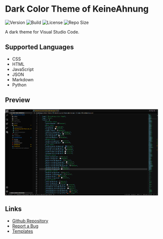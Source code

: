 # Dark Color Theme of KeineAhnung

![Version](https://img.shields.io/visual-studio-marketplace/v/keineahnung.keineahnung.svg) ![Build](https://img.shields.io/github/workflow/status/TheKeineAhnung/VSC-theme/Publish/main) ![License](https://img.shields.io/github/license/TheKeineAhnung/VSC-Theme) ![Repo Size](https://img.shields.io/github/repo-size/TheKeineAhnung/VSC-theme) 


A dark theme for Visual Studio Code.

## Supported Languages

- CSS
- HTML
- JavaScript
- JSON
- Markdown
- Python

## Preview

![Preview of the theme][previewPic]

## Links
- [Github Repository](https://github.com/TheKeineAhnung/VSC-theme)
- [Report a Bug](https://github.com/TheKeineAhnung/VSC-theme/issues/new)
- [Templates](https://github.com/TheKeineAhnung/VSC-theme/tree/main/.github/ISSUE_TEMPLATES)

[previewPic]: images/Theme_Preview.png
